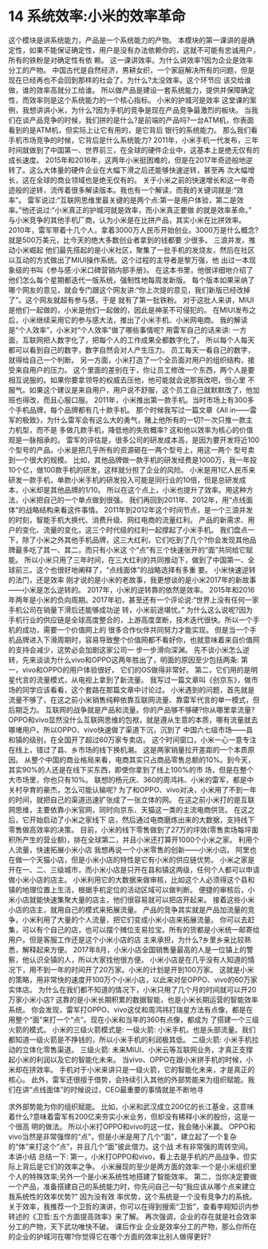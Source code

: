 # 14 系统效率:小米的效率革命

这个模块是讲系统能力，产品是一个系统能力的产物。 本模块的第一课讲的是确定性，如果不能保证确定性，用户是没有办法依赖你的，这就不可能有忠诚用户，所有的铁粉是对确定性有依 赖。
这一课讲效率。为什么讲效率?因为企业是效率分工的产物。 中国古代是自然经济，男耕女织，一个家庭解决所有的问题，但是现在已经再也不会回到那样的社会了。为什么?太没效率。这个环节应 该交给谁做，谁的效率高就分工给谁。
所以做产品是建设一套系统能力，提供并保障确定性，而效率则是这个系统能力的一个核心指标。
小米的护城河是效率
这堂课的案例，我想讲讲小米，为什么?因为手机的竞争是现在产品竞争最激烈的板块。 当我们在谈产品竞争的时候，我们拼的是什么?是前端的产品吗?一台ATM机，你表面看到的是ATM机，但实际上让它有用的，是它背后 银行的系统能力。
那么我们看手机市场竞争的时候，它背后是什么系统能力? 2011年，小米手机一代发布，三年时间就做到了中国第一、世界前三，在全球的硬件企业中，这基本上是绝无仅有的成长速度。 2015年和2016年，这两年小米挺困难的，但是在2017年奇迹般地逆转了。这么大体量的硬件企业在大幅下滑之后还能够快速逆转，甚至再 次大幅增长，这在全球的商业领域也是绝无仅有的。 关于小米之前的快速增长和这一年奇迹般的逆转，流传着很多解读版本。我也有一个解读，而我的关键词就是:“效率”。 雷军说过:“互联网思维里最关键的是两个点:第一是用户体验，第二是效率。”他还说过:“小米真正的护城河就是效率，而小米真正要做 的就是效率革命。”
与小米竞争的其他手机厂商，认为小米是在比拼产品，其实小米在比拼效率。 2010年，雷军带着十几个人，拿着3000万人民币开始创业。3000万是什么概念?就是500万美元，比今天的绝大多数创业者拿到的钱都要 少很多。
三浪并发，推动小米崛起 他们最先搭起的是小米社区，聚集了一批手机的发烧友，然后在社区以互动的方式做出了MIUI操作系统。这个过程的主导者是黎万强，他 出过一本现象级的书叫《参与感:小米口碑营销内部手册》。 在这本书里，他很详细地介绍了他们怎么每个星期都迭代一版系统，强制性地每周发新版。 每个版本如果采纳了哪个网友的意见，就会专门跟这个网友讲:“你上次提的意见，我们新版已经改掉了”。这个网友就超有参与感，于是 就有了第一批铁粉。
对于这批人来讲，MIUI是他们一起做的，小米是他们一起做的，因此是神圣不可侵犯的。 在MIUI发布之后，小米继续采用它的参与感大法，推出了小米手机、小米网电商。 我的解读是“个人效率”，小米对“个人效率”做了哪些事情呢?
用雷军自己的话来讲:
一方面，互联网把人数字化了，把每个人的工作成果全都数字化了。 所以每个人每天都可以看到自己的数字，数字自然会对人产生压力。 员工每天一看自己的数字，就得给自己一个判断。
另一方面，小米打造了一个全员面对用户的组织结构，接受来自用户的压力。 这个里面的差别在于，你让员工修改一个东西，两个人是要相互说服的。如果你要拿领导的权威去压他，他可能就会说那我改吧，但心里 不服气。如果这个建议是来自用户，用户说不舒服，这个员工自己就默默改了，他加班也得改，而且心服口服。 2011年，小米推出第一款手机。当时市场上有300多个手机品牌，每个品牌都有几十款手机。
那个时候我写过一篇文章《All in——雷军的极致》，为什么雷军会有这么大的勇气，赌上他所有的一切?一次只推一款主力机型，而不是 多做几款手机，降低他的失败概率?
这和他以效率为核心的价值观是一脉相承的。 雷军的评估是，很多公司的研发成本高，是因为要开发将近100个型号的产品。小米是把几乎所有的资源砸在一两个型号上，用这一两个 型号卖到一个很大的规模。 比如，其他品牌做一款手机的研发经费是1000万，我一年投10个亿，做100款手机的研发，这样就分担了企业的风险。
 小米是用1亿人民币来研发一款手机，单款小米手机的研发投入可能是同行业的10倍，但是总研发成本，小米却是其他品牌的1/10。 所以在这个点上，小米也提升了效率。用这种方法，小米把自己的一个单点做到很强。 我们再回到2011年、2012年，用“点线面体”的战略结构来看这件事情。 2011年到2012年这个时间节点，是一个三浪并发的时刻，智能手机大换代、消费升级、网红电商的流量红利。 产品的新需求、用户的变化、流量的变化，这三个时代级的红利一起撑起了小米手机。 我们盘点一下，除了小米之外其他手机品牌，这三大红利，它们吃到了几个?你会发现其他品牌最多吃了其一、其二，而只有小米这 个“点”有三个快速张开的“面”共同给它赋能。 所以小米只用了三年时间，在三大红利的共同推动下，做到了中国第一、全球前三。这个也很好地阐释了，“点线面体”的战略选择有多重 要。
小米快速逆转的法门，还是效率
刚才说的是小米的老故事，我更想谈的是小米2017年的新故事——小米是怎么逆转的。
2017年，小米的逆转靠的依然是效率。 2015年和2016年两年是小米的负向周期。2017年初，甚至还有一个评论说:“世界上没有任何一家手机公司在销量下滑后还能够成功逆 转，小米前途堪忧。” 为什么这么说呢?因为手机行业的供应链是全球高度整合的，上游高度垄断，技术迭代很快。所以一个手机的成功，需要一个价值网上的 很多合作伙伴共同努力才能实现。 但是当一个手机品牌进入下滑周期时，容易导致整个价值网都不看好你，也就意味着来自价值网的支持会减少，这势必会加剧这家公司一 步一步滑向深渊。
先不谈小米怎么逆转，先来谈谈为什么vivo和OPPO这两年胜出了，明面的原因至少包括两条:
第一，vivo和OPPO的用户体验很好， 它们的OS做得非常好。
第二，它们用的是明星代言的流量模式，从电视上拿到了新流量。 我写过一篇文章叫《创京东》，做市场的同学应该看看，这个套路在那篇文章中讨论过。 小米遇到的问题，首先就是流量不够了，在这之前小米销售纯粹依靠互联网流量、靠雷军代言的单一模式，但后期乏力。 互联网的战争就是产品和流量。你的产品够不够硬?你从哪里拿流量? OPPO和vivo显然没什么互联网思维的包袱，就是遵从生意的本质，哪有流量就去哪堵用户。所以OPPO、vivo快速做了渠道下沉，沉到了 中国六七级市场——县和镇的级别，在全国开了超过60万家专卖店。 这个时间窗口，小米一心一意专注在线上，错过了县、乡市场的线下换机潮。 这是两家销量拉开差距的一个本质原因。 从整个中国的商业格局来看，电商其实只占商品零售总额的10%。到今天，其实90%的人还是在线下买东西，即使你拿到了线上100%的市 场，但是在整个大市场里，你也只有10%。
联想的杨元庆、360的周鸿祎、小米的雷军，都是中关村孕育的豪杰，怎么可能认输呢? 为了和OPPO、vivo对决，小米用了不到一年的时间，就把自己的渠道迅速扩张成了一张立体的网。 在这之前小米打的是互联网思维，主要依靠小米官网，同时向京东、天猫这一类的主流电商供货。 在这之后，它开始启动了小米之家线下 店，然后通过电商磨炼出来的大数据，支持线下零售做高效率的决策。 目前，小米的线下零售做到了27万的坪效(零售卖场每坪面积所产生的营业额)，排在全球第二，并且小米还打算开1000个小米之家。 利用个人流量，快速拓展小米小店
我想再说一个小米零售的创新——小米小店。
阿里也在做一个天猫小店，但是小米小店的特性是它有小米的供应链优势。 小米之家是开在一、二、三级城市，而小米小店是只开在县和镇这两级，任何个人都可以申请做小米小店的店主。 小米利用它的大数据来做审核，比如这个人必须得这个县和镇的地理位置上生活，根据手机定位的活动区域可以做判断。 便捷的审核后，小米小店就能快速集聚大量的店主，他们很容易就可以把店开起来。 接着这些小米小店的店主，就用自己的模式来拓展流量。 产品的竞争其实就是产品加流量的竞争，小米利用了大量的个人流量，把它们变成小米小店来拓展流量。 你可以去赶集，可以有个自己的店，也可以摆个摊位支易拉宝。所有的货都是小米统一邮寄给用户。但是客服工作还是这个小米小店的店 主来承担，为什么?乡里乡亲比较熟悉，解释起来方便。 2017年8月，小米小店全国销售量最高的人是一位镇上的警察，他认识全镇的人，所以大家找他很方便。 小米小店是在几乎没有人知道的情况下，用不到一年的时间开了20万家。小米的计划是开到100万家。 这就是小米的策略，用非常快的速度开100万个小米小店，以此来对垒OPPO、vivo的60万家实体店。 为什么在我们都不知道的情况下，小米只用了几个月的时间就可以开20万家小米小店? 这靠的是小米长期积累的数据智能，也是小米长期运营的智能效率系统。 你会发现，雷军打OPPO、vivo这仗和周鸿祎打瑞星方法有点像，都是在用整个“面”来打一个“点”。现在小米和当年的360有点像，都成为 了搭建一个三级火箭的模式。
小米的三级火箭模式是:
一级火箭: 小米手机，也是头部流量。我们都知道一级火箭是不挣钱的，所以小米手机的利润极其低。
二级火箭: 小米手机拉动的立体化零售渠道。
三级火箭: 未来MIUI、小米云等互联网业务，才真正支撑起小米的利润以及它的智能化未来。 当vivo、OPPO在跟小米拼手机的时候，小米却在拼效率。 手机对于小米来讲只是一级火箭，它的智能化未来，才是真正的核心。 此外，雷军还很擅于借势，会持续引入其他的外部势能来为组织赋能。我们在讲“点线面体”的时候说过，CEO最重要的事情就是不断地寻

求外部势能为你的组织赋能。 比如，小米和武汉成立200亿的长江基金，这意味着什么?意味着雷军有200亿来夯实小米业务，但却没有稀释小米的股份，这是一个很高 明的做法。
所以小米打OPPO和vivo的这一仗，我会赌小米赢。 OPPO和vivo当然是非常强悍的“点”，但是小米是用了几个“面”，建立起了一个复杂的“体”来打这个“点”，并且几个“面”彼此借力。这个战 术有非常强的周转空间。
本讲小结
总结一下:
第一，小米打OPPO和vivo，看上去是手机的产品战争，但实际上背后是它们的效率之争。 小米展现的至少是两方面的效率:一个是小米组织里个人的特殊效率;另外一个是小米系统性地搭建了智能效率。 第二，当你决定要做一个产品，准备搭建自己的系统能力时，你先问自己一句“我应该从哪个点来建立我系统性的效率优势?” 因为没有效 率优势，这个系统是一个没有竞争力的系统。 关于效率，我推荐一个卫哲的演讲，你可以在得到搜索“卫哲”，查看李翔知识内参转述的《卫哲:五个方面提高效率》来了解。 再次强调，企业的存在就是社会效率分工的产物，天下武功唯快不破。
课后作业
企业是效率分工的产物，那么你所在的企业的护城河在哪?你觉得它在哪个方面的效率比别人做得更好?
